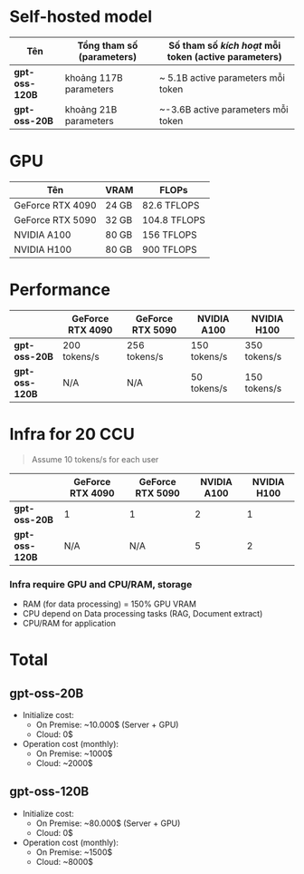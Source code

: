 # Self-hosted model

| Tên              | Tổng tham số (parameters)            | Số tham số *kích hoạt* mỗi token (active parameters) |
| ---------------- | ------------------------------------ | ---------------------------------------------------- |
| **gpt-oss-120B** | khoảng 117B parameters               | ~ 5.1B active parameters mỗi token                   |
| **gpt-oss-20B**  | khoảng 21B parameters                | ~-3.6B active parameters mỗi token                   |

[1]: https://openai.com/blog/introducing-gpt-oss/?utm_source=chatgpt.com "Introducing gpt-oss | OpenAI"

# GPU

| Tên                 | VRAM           | FLOPs         |
| ------------------- | -------------- | -------------- |
| GeForce RTX 4090    | 24 GB          |  82.6 TFLOPS   |
| GeForce RTX 5090    | 32 GB          | 104.8 TFLOPS   |
| NVIDIA A100         | 80 GB          | 156   TFLOPS   |
| NVIDIA H100         | 80 GB          | 900   TFLOPS   |

# Performance

|                   | GeForce RTX 4090        | GeForce RTX 5090   | NVIDIA A100         | NVIDIA H100         |
| ----------------- | ----------------------- | ------------------ | ------------------- | ------------------- |
| **gpt-oss-20B**   | 200 tokens/s            | 256 tokens/s       |  150 tokens/s       | 350 tokens/s        |
| **gpt-oss-120B**  | N/A                     | N/A                |  50 tokens/s        | 150 tokens/s        |

# Infra for 20 CCU
> Assume 10 tokens/s for each user

|                   | GeForce RTX 4090        | GeForce RTX 5090   | NVIDIA A100         | NVIDIA H100         |
| ----------------- | ----------------------- | ------------------ | ------------------- | ------------------- |
| **gpt-oss-20B**   | 1                       | 1                  |  2                  | 1                   |
| **gpt-oss-120B**  | N/A                     | N/A                |  5                  | 2                   |

### Infra require GPU and CPU/RAM, storage
- RAM (for data processing) = 150% GPU VRAM
- CPU depend on Data processing tasks (RAG, Document extract)
- CPU/RAM for application

# Total

## gpt-oss-20B
- Initialize cost:
  - On Premise: ~10.000$ (Server + GPU)
  - Cloud: 0$
- Operation cost (monthly):
  - On Premise: ~1000$
  - Cloud: ~2000$
 
## gpt-oss-120B
- Initialize cost:
  - On Premise: ~80.000$ (Server + GPU)
  - Cloud: 0$
- Operation cost (monthly):
  - On Premise: ~1500$
  - Cloud: ~8000$
